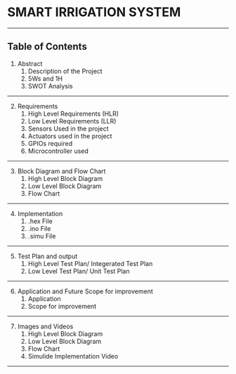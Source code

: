 # SMART IRRIGATION SYSTEM
---
## Table of Contents
1.  Abstract
    1.  Description of the Project
    2.  5Ws and 1H
    3.  SWOT Analysis
 ---   
2.  Requirements
    1.  High Level Requirements (HLR)
    2.  Low Level Requirements (LLR)
    3.  Sensors Used in the project
    4.  Actuators used in the project
    5.  GPIOs required
    6.  Microcontroller used
---
3.  Block Diagram and Flow Chart
    1.  High Level Block Diagram 
    2.  Low Level Block Diagram
    3.  Flow Chart 
---       
4.  Implementation
    1. .hex File
    2. .ino File
    3. .simu File
---    
5.  Test Plan and output
    1. High Level Test Plan/ Integerated Test Plan
    2. Low Level Test Plan/ Unit Test Plan
---
6. Application and Future Scope for improvement 
    1.  Application
    2.  Scope for improvement   
---
7. Images and Videos  
    1.  High Level Block Diagram 
    2.  Low Level Block Diagram
    3.  Flow Chart
    4.  Simulide Implementation Video
---

